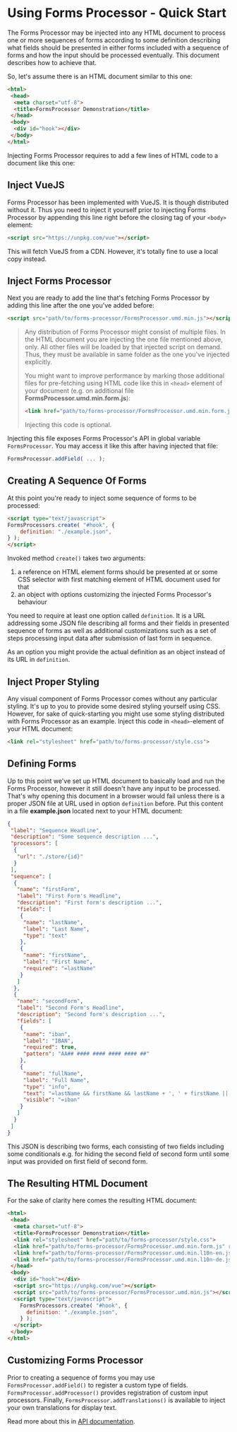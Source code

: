 # Using Forms Processor - Quick Start

The Forms Processor may be injected into any HTML document to process one or more sequences of forms according to some definition describing what fields should be presented in either forms included with a sequence of forms and how the input should be processed eventually. This document describes how to achieve that.

So, let's assume there is an HTML document similar to this one:

```html
<html>
 <head>
  <meta charset="utf-8">
  <title>FormsProcessor Demonstration</title>
 </head>
 <body>
  <div id="hook"></div>
 </body>
</html>
```

Injecting Forms Processor requires to add a few lines of HTML code to a document like this one:

## Inject VueJS

Forms Processor has been implemented with VueJS. It is though distributed without it. Thus you need to inject it yourself prior to injecting Forms Processor by appending this line right before the closing tag of your `<body>` element:

```html
<script src="https://unpkg.com/vue"></script>
```

This will fetch VueJS from a CDN. However, it's totally fine to use a local copy instead.

## Inject Forms Processor

Next you are ready to add the line that's fetching Forms Processor by adding this line after the one you've added before:

```html
<script src="path/to/forms-processor/FormsProcessor.umd.min.js"></script>
```

> Any distribution of Forms Processor might consist of multiple files. In the HTML document you are injecting the one file mentioned above, only. All other files will be loaded by that injected script on demand. Thus, they must be available in same folder as the one you've injected explicitly.
>
> You might want to improve performance by marking those additional files for pre-fetching using HTML code like this in `<head>` element of your document (e.g. on additional file **FormsProcessor.umd.min.form.js**):
>
> ```html
> <link href="path/to/forms-processor/FormsProcessor.umd.min.form.js" rel="preload" as="script">
> ```
> 
> Injecting this code is optional.

Injecting this file exposes Forms Processor's API in global variable `FormsProcessor`. You may access it like this after having injected that file:

```javascript
FormsProcessor.addField( ... ); 
```

## Creating A Sequence Of Forms

At this point you're ready to inject some sequence of forms to be processed:

```html
<script type="text/javascript">
FormsProcessors.create( "#hook", {
	definition: "./example.json",
} );
</script>
```

Invoked method `create()` takes two arguments:

1. a reference on HTML element forms should be presented at or some CSS selector with first matching element of HTML document used for that
2. an object with options customizing the injected Forms Processor's behaviour

You need to require at least one option called `definition`. It is a URL addressing some JSON file describing all forms and their fields in presented sequence of forms as well as additional customizations such as a set of steps processing input data after submission of last form in sequence.

As an option you might provide the actual definition as an object instead of its URL in `definition`.

## Inject Proper Styling

Any visual component of Forms Processor comes without any particular styling. It's up to you to provide some desired styling yourself using CSS. However, for sake of quick-starting you might use some styling distributed with Forms Processor as an example. Inject this code in `<head>`-element of your HTML document:

```html
<link rel="stylesheet" href="path/to/forms-processor/style.css">
```

## Defining Forms

Up to this point we've set up HTML document to basically load and run the Forms Processor, however it still doesn't have any input to be processed. That's why opening this document in a browser would fail unless there is a proper JSON file at URL used in option `definition` before. Put this content in a file **example.json** located next to your HTML document:

```json
{
 "label": "Sequence Headline",
 "description": "Some sequence description ...",
 "processors": [
  {
   "url": "./store/{id}"
  }
 ],
 "sequence": [
  {
   "name": "firstForm",
   "label": "First Form's Headline",
   "description": "First form's description ...",
   "fields": [
    {
     "name": "lastName",
     "label": "Last Name",
     "type": "text"
    },
    {
     "name": "firstName",
     "label": "First Name",
     "required": "=lastName"
    }
   ]
  },
  {
   "name": "secondForm",
   "label": "Second Form's Headline",
   "description": "Second form's description ...",
   "fields": [
    {
     "name": "iban",
     "label": "IBAN",
     "required": true,
     "pattern": "AA## #### #### #### #### ##"
    },
    {
     "name": "fullName",
     "label": "Full Name",
     "type": "info",
     "text": "=lastName && firstName && lastName + ', ' + firstName || '-'",
     "visible": "=iban"
    }
   ]
  }
 ]
}
```

This JSON is describing two forms, each consisting of two fields including some conditionals e.g. for hiding the second field of second form until some input was provided on first field of second form.

## The Resulting HTML Document

For the sake of clarity here comes the resulting HTML document:

```html
<html>
 <head>
  <meta charset="utf-8">
  <title>FormsProcessor Demonstration</title>
  <link rel="stylesheet" href="path/to/forms-processor/style.css">
  <link href="path/to/forms-processor/FormsProcessor.umd.min.form.js" rel="preload" as="script">
  <link href="path/to/forms-processor/FormsProcessor.umd.min.l10n-en.js" rel="preload" as="script">
  <link href="path/to/forms-processor/FormsProcessor.umd.min.l10n-de.js" rel="preload" as="script">
 </head>
 <body>
  <div id="hook"></div>
  <script src="https://unpkg.com/vue"></script>
  <script src="path/to/forms-processor/FormsProcessor.umd.min.js"></script>
  <script type="text/javascript">
    FormsProcessors.create( "#hook", {
      definition: "./example.json",
    } );
  </script>
 </body>
</html>
```

## Customizing Forms Processor

Prior to creating a sequence of forms you may use `FormsProcessor.addField()` to register a custom type of fields. `FormsProcessor.addProcessor()` provides registration of custom input processors. Finally, `FormsProcessor.addTranslations()` is available to inject your own translations for display text.

Read more about this in [API documentation](./api.md).
